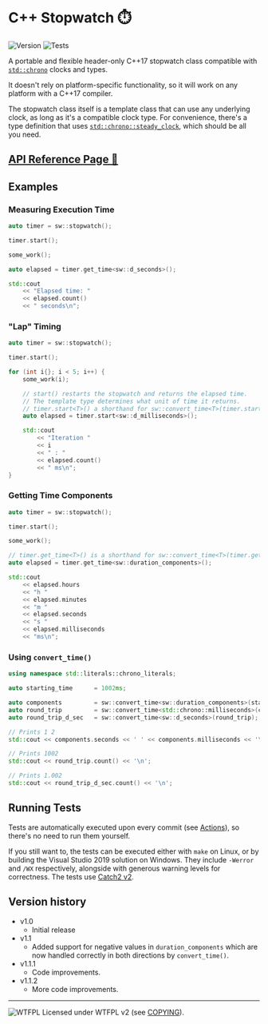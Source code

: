 # C++ Stopwatch ⏱️
![Version](https://img.shields.io/badge/Version-1.1.2-blue.svg) ![Tests](https://github.com/adam10603/CPPStopwatch/actions/workflows/c-cpp.yml/badge.svg)

A portable and flexible header-only C++17 stopwatch class compatible with [`std::chrono`](https://en.cppreference.com/w/cpp/header/chrono) clocks and types.

It doesn't rely on platform-specific functionality, so it will work on any platform with a C++17 compiler.

The stopwatch class itself is a template class that can use any underlying clock, as long as it's a compatible clock type. For convenience, there's a type definition that uses [`std::chrono::steady_clock`](https://en.cppreference.com/w/cpp/chrono/steady_clock), which should be all you need.


## [API Reference Page 🔗](Reference.md)


## Examples


### Measuring Execution Time

```cpp
auto timer = sw::stopwatch();

timer.start();

some_work();

auto elapsed = timer.get_time<sw::d_seconds>();

std::cout
    << "Elapsed time: "
    << elapsed.count()
    << " seconds\n";
```

### "Lap" Timing

```cpp
auto timer = sw::stopwatch();

timer.start();

for (int i{}; i < 5; i++) {
    some_work(i);

    // start() restarts the stopwatch and returns the elapsed time.
    // The template type determines what unit of time it returns.
    // timer.start<T>() a shorthand for sw::convert_time<T>(timer.start())
    auto elapsed = timer.start<sw::d_milliseconds>();

    std::cout
        << "Iteration "
        << i
        << " : "
        << elapsed.count()
        << " ms\n";
}
```

### Getting Time Components

```cpp
auto timer = sw::stopwatch();

timer.start();

some_work();

// timer.get_time<T>() is a shorthand for sw::convert_time<T>(timer.get_time())
auto elapsed = timer.get_time<sw::duration_components>();

std::cout
    << elapsed.hours
    << "h "
    << elapsed.minutes
    << "m "
    << elapsed.seconds
    << "s "
    << elapsed.milliseconds
    << "ms\n";
```

### Using `convert_time()`

```cpp
using namespace std::literals::chrono_literals;

auto starting_time      = 1002ms;

auto components         = sw::convert_time<sw::duration_components>(starting_time);
auto round_trip         = sw::convert_time<std::chrono::milliseconds>(components);
auto round_trip_d_sec   = sw::convert_time<sw::d_seconds>(round_trip);

// Prints 1 2
std::cout << components.seconds << ' ' << components.milliseconds << '\n';

// Prints 1002
std::cout << round_trip.count() << '\n';

// Prints 1.002
std::cout << round_trip_d_sec.count() << '\n';
```


## Running Tests


Tests are automatically executed upon every commit (see [Actions](https://github.com/adam10603/CPPStopwatch/actions/workflows/c-cpp.yml)), so there's no need to run them yourself.

If you still want to, the tests can be executed either with `make` on Linux, or by building the Visual Studio 2019 solution on Windows. They include `-Werror` and `/WX` respectively, alongside with generous warning levels for correctness. The tests use [Catch2 v2](https://github.com/catchorg/Catch2/tree/v2.x).


## Version history


* v1.0
  * Initial release
* v1.1
  * Added support for negative values in `duration_components` which are now handled correctly in both directions by `convert_time()`.
* v1.1.1
  * Code improvements.
* v1.1.2
  * More code improvements.

_____________________
![WTFPL](http://www.wtfpl.net/wp-content/uploads/2012/12/wtfpl-badge-2.png) Licensed under WTFPL v2 (see [COPYING](COPYING)).